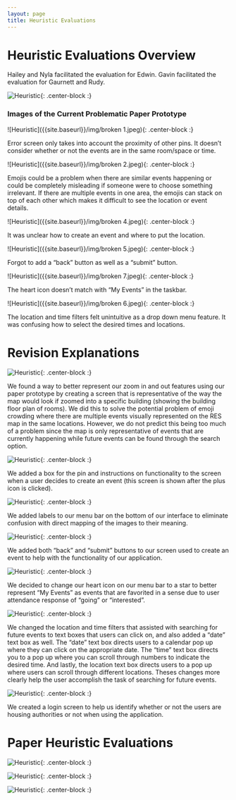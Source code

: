 ```yaml
---
layout: page
title: Heuristic Evaluations
---
```


# Heuristic Evaluations Overview

Hailey and Nyla facilitated the evaluation for Edwin. Gavin facilitated the evaluation for Gaurnett and Rudy.

![Heuristic]({{site.baseurl}}/img/table.png){: .center-block :}  

### Images of the Current Problematic Paper Prototype

![Heuristic]({{site.baseurl}}/img/broken 1.jpeg){: .center-block :}  

Error screen only takes into account the proximity of other pins. It doesn’t consider whether or not the events are in the same room/space or time. 

![Heuristic]({{site.baseurl}}/img/broken 2.jpeg){: .center-block :}  

Emojis could be a problem when there are similar events happening or could be completely misleading if someone were to choose something irrelevant. If there are multiple events in one area, the emojis can stack on top of each other which makes it difficult to see the location or event details. 

![Heuristic]({{site.baseurl}}/img/broken 4.jpeg){: .center-block :}  

It was unclear how to create an event and where to put the location. 

![Heuristic]({{site.baseurl}}/img/broken 5.jpeg){: .center-block :}  

Forgot to add a “back” button as well as a “submit” button.

![Heuristic]({{site.baseurl}}/img/broken 7.jpeg){: .center-block :}  

The heart icon doesn’t match with “My Events” in the taskbar.

![Heuristic]({{site.baseurl}}/img/broken 6.jpeg){: .center-block :}  

The location and time filters felt unintuitive as a drop down menu feature. It was confusing how to select the desired times and locations. 

# Revision Explanations

![Heuristic]({{site.baseurl}}/img/IMG_1591.jpeg){: .center-block :}  

We found a way to better represent our zoom in and out features using our paper prototype by creating a screen that is representative of the way the map would look if zoomed into a specific building (showing the building floor plan of rooms). We did this to solve the potential problem of emoji crowding where there are multiple events visually represented on the RES map in the same locations. However, we do not predict this being too much of a problem since the map is only representative of events that are currently happening while future events can be found through the search option.

![Heuristic]({{site.baseurl}}/img/IMG_1590.jpeg){: .center-block :}  

We added a box for the pin and instructions on functionality to the screen when a user decides to create an event (this screen is shown after the plus icon is clicked).

![Heuristic]({{site.baseurl}}/img/RenderedImage.jpeg){: .center-block :} 

We added labels to our menu bar on the bottom of our interface to eliminate confusion with direct mapping of the images to their meaning.

![Heuristic]({{site.baseurl}}/img/IMG_8312.jpeg){: .center-block :}  

We added both “back” and “submit” buttons to our screen used to create an event to help with the functionality of our application. 

![Heuristic]({{site.baseurl}}/img/RenderedImage.jpeg){: .center-block :} 

We decided to change our heart icon on our menu bar to a star to better represent “My Events” as events that are favorited in a sense due to user attendance response of “going” or “interested”.

![Heuristic]({{site.baseurl}}/img/IMG_4119.jpg){: .center-block :}  

We changed the location and time filters that assisted with searching for future events to text boxes that users can click on, and also added a “date” text box as well. The “date” text box directs users to a calendar pop up where they can click on the appropriate date.  The “time” text box directs you to a pop up where you can scroll through numbers to indicate the desired time. And lastly, the location text box directs users to a pop up where users can scroll through different locations. Theses changes more clearly help the user accomplish the task of searching for future events.

![Heuristic]({{site.baseurl}}/img/IMG_4120.jpg){: .center-block :}  

We created a login screen to help us identify whether or not the users are housing authorities or not when using the application.

# Paper Heuristic Evaluations 

![Heuristic]({{site.baseurl}}/img/IMG_8302.jpeg){: .center-block :}  

![Heuristic]({{site.baseurl}}/img/IMG_8303.jpeg){: .center-block :}  

![Heuristic]({{site.baseurl}}/img/IMG_8304.jpeg){: .center-block :}  



